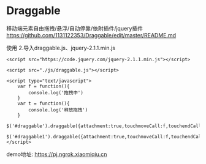 # Draggable
移动端元素自由拖拽/悬浮/自动停靠/依附插件/jquery插件
https://github.com/1131122353/Draggable/edit/master/README.md

使用
2.导入draggable.js、jquery-2.1.1.min.js

```
<script src="https://code.jquery.com/jquery-2.1.1.min.js"></script>
```

```
<script src="./js/draggable.js"></script>
```

```
<script type="text/javascript">
	var f = function(){
		console.log('拖拽中')
	}
	var t = function(){
		console.log('释放拖拽')
	}
	$('#draggable').draggable({attachment:true,touchmoveCall:f,touchendCall:t})
	$('#draggable1').draggable({attachment:true,touchmoveCall:f,touchendCall:t})
</script>
```

demo地址: https://pj.ngrok.xiaomiqiu.cn

